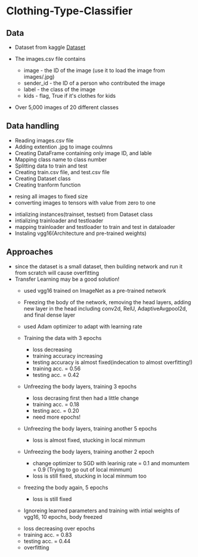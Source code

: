 # Clothing-Type-Classifier

## Data 

- Dataset from kaggle [Dataset](https://www.kaggle.com/datasets/agrigorev/clothing-dataset-full)

- The images.csv file contains
  * image - the ID of the image (use it to load the image from images/<ID>.jpg)
  * sender_id - the ID of a person who contributed the image
  * label - the class of the image
  * kids - flag, True if it's clothes for kids
 
 - Over 5,000 images of 20 different classes 

 
 ## Data handling
 
- Reading images.csv file 
- Adding extention .jpg to image coulmns
- Creating DataFrame containing only image ID, and lable 
- Mapping class name to class number 
- Splitting data to train and test
- Creating train.csv file, and test.csv file
- Creating Dataset class 
- Creating tranform function 
 * resing all images to fixed size
 * converting images to tensors with value from zero to one 
- intializing instances(trainset, testset) from Dataset class
- intializing trainloader and testloader
- mapping trainloader and testloader to train and test in dataloader
- Instaling vgg16(Architecture and pre-trained weights)
 
## Approaches
 
- since the dataset is a small dataset, then building network and run it from scratch will cause overfitting
- Transfer Learning may be a good solution!
  * used vgg16 trained on ImageNet as a pre-trained network
  * Freezing the body of the network, removing the head layers, adding new layer in the head including conv2d, RelU, AdaptiveAvgpool2d, and final dense layer
  * used Adam optimizer to adapt with learning rate  
  * Training the data with 3 epochs
    - loss decreasing
    - training accuracy increasing 
    - testing accuracy is almost fixed(indecation to almost overfitting!) 
    - training acc. = 0.56
    - testing  acc. = 0.42
 
  * Unfreezing the body layers, training 3 epochs
    - loss decrasing first then had a little change
    - training acc. = 0.18
    - testing  acc. = 0.20
    - need more epochs!
 
  * Unfreezing the body layers, training another 5 epochs
    - loss is almost fixed, stucking in local minmum
 
  * Unfreezing the body layers, training another 2 epoch
    - change optimizer to SGD with learinig rate = 0.1 and momuntem = 0.9 (Trying to go out of local minmum)
    - loss is still fixed, stucking in local minmum too
 
  * freezing the body again, 5 epochs
    - loss is still fixed
 
  * Ignoreing learned parameters and training with intial weights of vgg16, 10 epochs, body freezed
   - loss decreasing over epochs 
   - training acc. = 0.83
   - testing  acc. = 0.44 
   - overfitting

 
